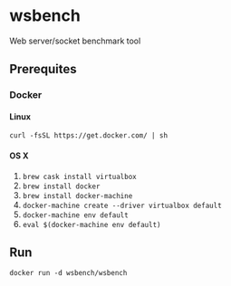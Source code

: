 # wsbench

Web server/socket benchmark tool

## Prerequites

### Docker

#### Linux

`curl -fsSL https://get.docker.com/ | sh`

#### OS X

1. `brew cask install virtualbox`
2. `brew install docker`
3. `brew install docker-machine`
4. `docker-machine create --driver virtualbox default`
5. `docker-machine env default`
6. `eval $(docker-machine env default)`

## Run

`docker run -d wsbench/wsbench`
